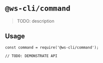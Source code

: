 # `@ws-cli/command`

> TODO: description

## Usage

```
const command = require('@ws-cli/command');

// TODO: DEMONSTRATE API
```
